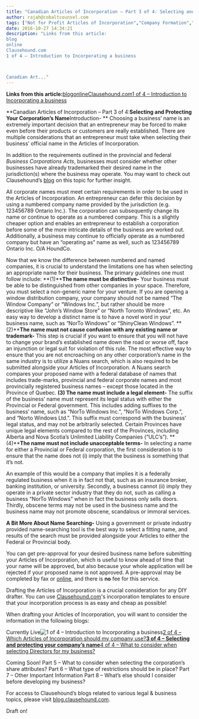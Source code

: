 ```yaml
---
title: "Canadian Articles of Incorporation – Part 3 of 4: Selecting and Protecting Your Corporation’s Name"
author: rajah@cobaltcounsel.com
tags: ["Not for Profit Articles of Incorporation","Company Formation","Rajah","Articles of Incorporation","Canada (ON)","Canada (General)"]
date: 2016-10-27 14:34:21
description: "Links from this article:
blog
online
Clausehound.com
1 of 4 – Introduction to Incorporating a business



Canadian Art..."
---
```


**Links from this article:**[blog](http://blog.clausehound.com/protect-your-goodwill-register-your-trademark/)[online](https://www.ic.gc.ca/app/scr/cc/CorporationsCanada/hm.html?locale=en_CA)[Clausehound.com](http://clausehound.com)[1 of 4 – Introduction to Incorporating a business](http://blog.clausehound.com/canadian-articles-of-incorporation-part-1-of-8-introduction-to-incorporation-2)

**Canadian Articles of Incorporation – Part 3 of 4:****Selecting and Protecting Your Corporation’s Name****Introduction- **
Choosing a business’ name is an extremely important decision that an entrepreneur may be forced to make even before their products or customers are really established. There are multiple considerations that an entrepreneur must take when selecting their business’ official name in the Articles of Incorporation.

In addition to the requirements outlined in the provincial and federal *Business Corporations Acts*, businesses must consider whether other businesses have already trademarked their desired name in the jurisdiction(s) where the business may operate. You may want to check out Clausehound’s [blog](http://blog.clausehound.com/protect-your-goodwill-register-your-trademark/) on this topic for further insight.

All corporate names must meet certain requirements in order to be used in the Articles of Incorporation. An entrepreneur can defer this decision by using a numbered company name provided by the jurisdiction (e.g. 123456789 Ontario Inc.). The corporation can subsequently change its name or continue to operate as a numbered company. This is a slightly cheaper option and enables an entrepreneur to establish a corporation before some of the more intricate details of the business are worked out. Additionally, a business may continue to officially operate as a numbered company but have an “operating as” name as well, such as 123456789 Ontario Inc. O/A HoundCo.

Now that we know the difference between numbered and named companies, it is crucial to understand the limitations one has when selecting an appropriate name for their business. The primary guidelines one must follow include:
**(1)****The name must be distinctive-**
Your business must be able to be distinguished from other companies in your space. Therefore, you must select a non-generic name for your venture. If you are opening a window distribution company, your company should not be named “The Window Company” or “Windows Inc.”, but rather should be more descriptive like “John’s Window Store” or “North Toronto Windows”, etc. An easy way to develop a distinct name is to have a novel word in your business name, such as “NorTo Windows” or “ShinyClean Windows”.
**(2)****The name must not cause confusion with any existing name or trademark-**
This step is crucial if you want to ensure that you will not have to change your brand’s established name down the road or worse off, face an injunction or legal suit for violation of this rule. The most effective way to ensure that you are not encroaching on any other corporation’s name in the same industry is to utilize a Nuans search, which is also required to be submitted alongside your Articles of Incorporation. A Nuans search compares your proposed name with a federal database of names that includes trade-marks, provincial and federal corporate names and most provincially registered business names – except those located in the Province of Quebec.
**(3) The name must include a legal element-**
The suffix of the business’ name must represent its legal status with either the Provincial or Federal government. This includes adding suffixes to the business’ name, such as “NorTo Windows Inc.”, “NorTo Windows Corp.”, and “Norto Windows Ltd.”. This suffix must correspond with the business’ legal status, and may not be arbitrarily selected. Certain Provinces have unique legal elements compared to the rest of the Provinces, including Alberta and Nova Scotia’s Unlimited Liability Companies (“ULC’s”).
**(4)****The name must not include unacceptable terms-**
In selecting a name for either a Provincial or Federal corporation, the first consideration is to ensure that the name does not (i) imply that the business is something that it’s not.

An example of this would be a company that implies it is a federally regulated business when it is in fact not that, such as an insurance broker, banking institution, or university. Secondly, a business cannot (ii) imply they operate in a private sector industry that they do not, such as calling a business “NorTo Windows” when in fact the business only sells doors. Thirdly, obscene terms may not be used in the business name and the business name may not promote obscene, scandalous or immoral services.

**A Bit More About Name Searching-**
Using a government or private industry provided name-searching tool is the best way to select a fitting name, and results of the search must be provided alongside your Articles to either the Federal or Provincial body.

You can get pre-approval for your desired business name before submitting your Articles of Incorporation, which is useful to know ahead of time that your name will be approved, but also because your whole application will be rejected if your proposed name is not approved. A pre-approval may be completed by fax or [online](https://www.ic.gc.ca/app/scr/cc/CorporationsCanada/hm.html?locale=en_CA), and there is **no** fee for this service.

 

Drafting the Articles of Incorporation is a crucial consideration for any DIY drafter. You can use [Clausehound.com](http://clausehound.com)'s incorporation templates to ensure that your incorporation process is as easy and cheap as possible!

 

When drafting your Articles of Incorporation, you will want to consider the information in the following blogs:

Currently Live![1 of 4 – Introduction to Incorporating a business](http://blog.clausehound.com/canadian-articles-of-incorporation-part-1-of-8-introduction-to-incorporation-2)[2 of 4 – Which Articles of Incorporation should my company use?](http://blog.clausehound.com/canadian-articles-of-incorporation-part-2-of-8-which-articles-of-incorporation-should-my-company-use-2)**[3 of 4 – Selecting and protecting your company’s name](http://blog.clausehound.com/canadian-articles-of-incorporation-part-3-of-8-selecting-and-protecting-your-corporations-name-2)**[4 of 4 – What to consider when selecting Directors for my business?](http://blog.clausehound.com/canadian-articles-of-incorporation-part-4-of-8-what-to-consider-when-selecting-directors-for-my-business)

Coming Soon!
Part 5 – What to consider when selecting the corporation’s share attributes?
Part 6 – What type of restrictions should be in place?
Part 7 – Other Important Information
Part 8 – What’s else should I consider before developing my business?

For access to Clausehound’s blogs related to various legal & business topics, please visit [blog.clausehound.com](http://blog.clausehound.com/).

Draft on!